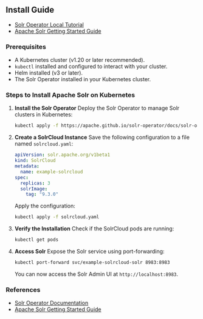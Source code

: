 ## Install Guide
- [Solr Operator Local Tutorial](https://apache.github.io/solr-operator/docs/local_tutorial)
- [Apache Solr Getting Started Guide](https://solr.apache.org/guide/solr/latest/getting-started/introduction.html)

### Prerequisites
- A Kubernetes cluster (v1.20 or later recommended).
- `kubectl` installed and configured to interact with your cluster.
- Helm installed (v3 or later).
- The Solr Operator installed in your Kubernetes cluster.

### Steps to Install Apache Solr on Kubernetes

1.  **Install the Solr Operator**
    Deploy the Solr Operator to manage Solr clusters in Kubernetes:
    ```bash
    kubectl apply -f https://apache.github.io/solr-operator/docs/solr-operator.yaml
    ```

2.  **Create a SolrCloud Instance**
    Save the following configuration to a file named `solrcloud.yaml`:
    ```yaml
    apiVersion: solr.apache.org/v1beta1
    kind: SolrCloud
    metadata:
      name: example-solrcloud
    spec:
      replicas: 3
      solrImage:
        tag: "9.3.0"
    ```
    Apply the configuration:
    ```bash
    kubectl apply -f solrcloud.yaml
    ```

3.  **Verify the Installation**
    Check if the SolrCloud pods are running:
    ```bash
    kubectl get pods
    ```

4.  **Access Solr**
    Expose the Solr service using port-forwarding:
    ```bash
    kubectl port-forward svc/example-solrcloud-solr 8983:8983
    ```
    You can now access the Solr Admin UI at `http://localhost:8983`.

### References
- [Solr Operator Documentation](https://apache.github.io/solr-operator/docs/local_tutorial)
- [Apache Solr Getting Started Guide](https://solr.apache.org/guide/solr/latest/getting-started/introduction.html)
